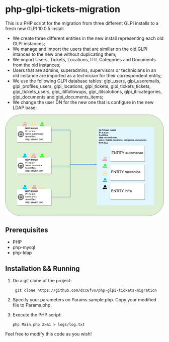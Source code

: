 # php-glpi-tickets-migration

This is a PHP script for the migration from three different GLPI installs to a fresh new GLPI 10.0.5 install.

  - We create three different entities in the new install representing each old GLPI instances; 
  - We manage and import the users that are similiar on the old GLPI intances to the new one without duplicating them;
  - We import Users, Tickets, Locations, ITIL Categories and Documents from the old instances;
  - Users that are admins, superadmins, supervisors or technicians in an old instance are imported as a technician for their correspondent entity;
  - We use the following GLPI database tables: glpi_users, glpi_useremails, glpi_profiles_users, glpi_locations, glpi_tickets, glpi_tickets_tickets, glpi_tickets_users, glpi_itilfollowups, glpi_itilsolutions, glpi_itilcategories, glpi_documents and glpi_documents_items;
  - We change the user DN for the new one that is configure in the new LDAP base;
  
<p align="center">
  <img src="img/glpi-migration.drawio.png" alt="GLPI data migration">
</p>

Prerequisites
-----------------------
  - PHP
  - php-mysql
  - php-ldap

Installation && Running
-----------------------

1) Do a git clone of the project:

		git clone https://github.com/dcc6fvo/php-glpi-tickets-migration
	
2) Specify your parameters on Params.sample.php. Copy your modified file to Params.php.

3) Execute the PHP script:

       php Main.php 2>&1 > logs/log.txt
   
Feel free to modify this code as you wish!
